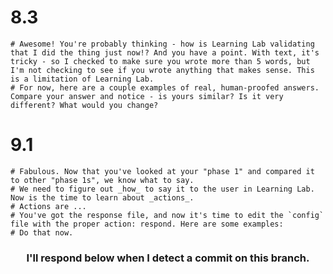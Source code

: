 # 8.3
    # Awesome! You're probably thinking - how is Learning Lab validating that I did the thing just now!? And you have a point. With text, it's tricky - so I checked to make sure you wrote more than 5 words, but I'm not checking to see if you wrote anything that makes sense. This is a limitation of Learning Lab. 
    # For now, here are a couple examples of real, human-proofed answers. Compare your answer and notice - is yours similar? Is it very different? What would you change?


  # 9.1
    # Fabulous. Now that you've looked at your "phase 1" and compared it to other "phase 1s", we know what to say.
    # We need to figure out _how_ to say it to the user in Learning Lab. Now is the time to learn about _actions_. 
    # Actions are ...
    # You've got the response file, and now it's time to edit the `config` file with the proper action: respond. Here are some examples:
    # Do that now.

<h3 align="center">I'll respond below when I detect a commit on this branch.</h3>
